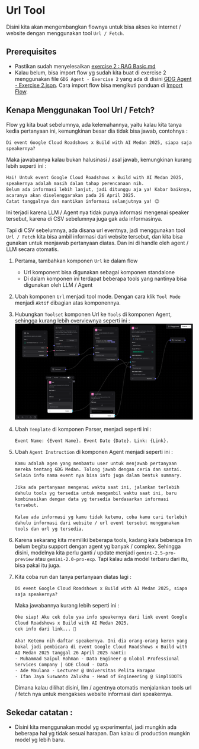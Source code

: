 # Url Tool

Disini kita akan mengembangkan flownya untuk bisa akses ke internet / website dengan menggunakan tool `Url / Fetch`.

## Prerequisites
- Pastikan sudah menyelesaikan [exercise 2 : RAG Basic.md](../exercise%202/exercise%202%20%3A%20RAG%20Basic.md)
- Kalau belum, bisa import flow yg sudah kita buat di exercise 2 menggunakan file `GDG Agent - Exercise 2` yang ada di disini [GDG Agent - Exercise 2.json](../exercise%202/flow/GDG%20Agent%20-%20Exercise%202.json).
Cara import flow bisa mengikuti panduan di [Import Flow](https://docs.langflow.org/components-data#file).


## Kenapa Menggunakan Tool Url / Fetch?
Flow yg kita buat sebelumnya, ada kelemahannya, yaitu kalau kita tanya kedia pertanyaan ini, kemungkinan besar dia tidak bisa jawab, contohnya : 

```text
Di event Google Cloud Roadshows x Build with AI Medan 2025, siapa saja speakernya?
```

Maka jawabannya kalau bukan halusinasi / asal jawab, kemungkinan kurang lebih seperti ini : 
```text
Hai! Untuk event Google Cloud Roadshows x Build with AI Medan 2025, speakernya adalah masih dalam tahap perencanaan nih. 
Belum ada informasi lebih lanjut, jadi ditunggu aja ya! Kabar baiknya, acaranya akan diselenggarakan pada 26 April 2025. 
Catat tanggalnya dan nantikan informasi selanjutnya ya! 😉
```

Ini terjadi karena LLM / Agent nya tidak punya informasi mengenai speaker tersebut, karena di CSV sebelumnya juga gak ada informasinya.

Tapi di CSV sebelumnya, ada disana url eventnya, jadi menggunakan tool `Url / Fetch` kita bisa ambil informasi dari website tersebut, dan kita bisa gunakan untuk menjawab pertanyaan diatas.
Dan ini di handle oleh agent / LLM secara otomatis.

1. Pertama, tambahkan komponen `Url` ke dalam flow
    - Url komponent bisa digunakan sebagai komponen standalone
    - Di dalam komponen ini terdapat beberapa tools yang nantinya bisa digunakan oleh LLM / Agent
2. Ubah komponen `Url` menjadi tool mode. Dengan cara klik `Tool Mode` menjadi `Aktif` dibagian atas komponennya.
3. Hubungkan `Toolset` komponen Url ke `Tools` di komponen Agent, sehingga kurang lebih overviewnya seperti ini : ![image1.png](images/image1.png)
4. Ubah `Template` di komponen Parser, menjadi seperti ini : 
    ```text
    Event Name: {Event Name}. Event Date {Date}. Link: {Link}.
    ```
5. Ubah `Agent Instruction` di komponen Agent menjadi seperti ini : 
    ```text
    Kamu adalah agen yang membantu user untuk menjawab pertanyaan mereka tentang GDG Medan. Tolong jawab dengan ceria dan santai. Selain info nama event nya bisa info juga dalam bentuk summary.

    Jika ada pertanyaan mengenai waktu saat ini, jalankan terlebih dahulu tools yg tersedia untuk mengambil waktu saat ini, baru kombinasikan dengan data yg tersedia berdasarkan informasi tersebut.

    Kalau ada informasi yg kamu tidak ketemu, coba kamu cari terlebih dahulu informasi dari website / url event tersebut menggunakan tools dan url yg tersedia.
    ```
6. Karena sekarang kita memiliki beberapa tools, kadang kala beberapa llm belum begitu support dengan agent yg banyak / complex. Sehingga disini, modelnya kita perlu ganti / update menjadi 
   `gemini-2.5-pro-preview` atau `gemini-2.0-pro-exp`. Tapi kalau ada model terbaru dari itu, bisa pakai itu juga.
7. Kita coba run dan tanya pertanyaan diatas lagi : 
    ```text
    Di event Google Cloud Roadshows x Build with AI Medan 2025, siapa saja speakernya?
    ```

    Maka jawabannya kurang lebih seperti ini : 
    ```text
    Oke siap! Aku cek dulu yaa info speakernya dari link event Google Cloud Roadshows x Build with AI Medan 2025.
    cek info dari link... 🧐

    Aha! Ketemu nih daftar speakernya. Ini dia orang-orang keren yang bakal jadi pembicara di event Google Cloud Roadshows x Build with AI Medan 2025 tanggal 26 April 2025 nanti:
    - Muhammad Saipul Rohman - Data Engineer @ Global Professional Services Company | GDE Cloud - Data
    - Ade Maulana - Lecturer @ Universitas Pelita Harapan
    - Ifan Jaya Suswanto Zalukhu - Head of Engineering @ SimpliDOTS
    ```
   Dimana kalau dilihat disini, llm / agentnya otomatis menjalankan tools url / fetch nya untuk mengakses website informasi dari speakernya.

## Sekedar catatan :
- Disini kita menggunakan model yg experimental, jadi mungkin ada beberapa hal yg tidak sesuai harapan. Dan kalau di production mungkin model yg lebih baru.
